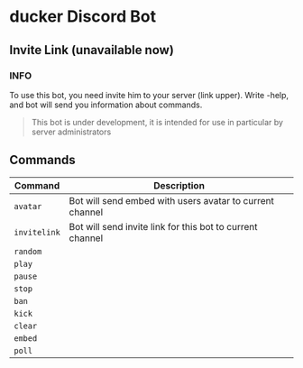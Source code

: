 # ducker Discord Bot
## Invite Link (unavailable now)
### INFO
 To use this bot, you need invite him to your server (link upper). Write -help, and bot will send you information about commands.
> This bot is under development, it is intended for use in particular by server administrators

## Commands

| Command | Description |
|---|----|
|`avatar`|Bot will send embed with users avatar to current channel |
|`invitelink`| Bot will send invite link for this bot to current channel |
|`random`||
|`play`||
|`pause`||
|`stop`||
|`ban`||
|`kick`||
|`clear`||
|`embed`||
|`poll`||